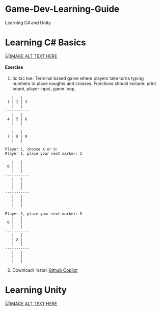 # Game-Dev-Learning-Guide
Learning C# and Unity 

# Learning C# Basics
[![IMAGE ALT TEXT HERE](https://img.youtube.com/vi/z_fsOYqGyZk/0.jpg)](https://www.youtube.com/watch?v=z_fsOYqGyZk&list=PLgbXmlOblVYR97jkdmTUBKpHlhujxKRXz&ab_channel=CodeWithK)

#### Exercise
1. tic tac toe: Terminal based game where players take turns typing numbers to place noughts and crosses. Functions should include: print board, player input, game loop, 
```
   |   |
 1 | 2 | 3
   |   |
-----------
   |   |
 4 | 5 | 6
   |   |
-----------
   |   |
 7 | 8 | 9
   |   |
   
Player 1, choose X or O:
Player 1, place your next marker: 1

   |   |
 O |   |
   |   |
-----------
   |   |
   |   |
   |   |
-----------
   |   |
   |   |
   |   |
   
Player 2, place your next market: 5
   |   |
 O |   |
   |   |
-----------
   |   |
   | X |
   |   |
-----------
   |   |
   |   |
   |   |
```

2. Download/ Install [Github Copilot](https://github.com/features/copilot)

# Learning Unity 

[![IMAGE ALT TEXT HERE](https://img.youtube.com/vi/9iCnjdXEfMA/0.jpg)](https://www.youtube.com/watch?v=9iCnjdXEfMA&list=PLFt_AvWsXl0fnA91TcmkRyhhixX9CO3Lw&index=2&ab_channel=SebastianLague)
